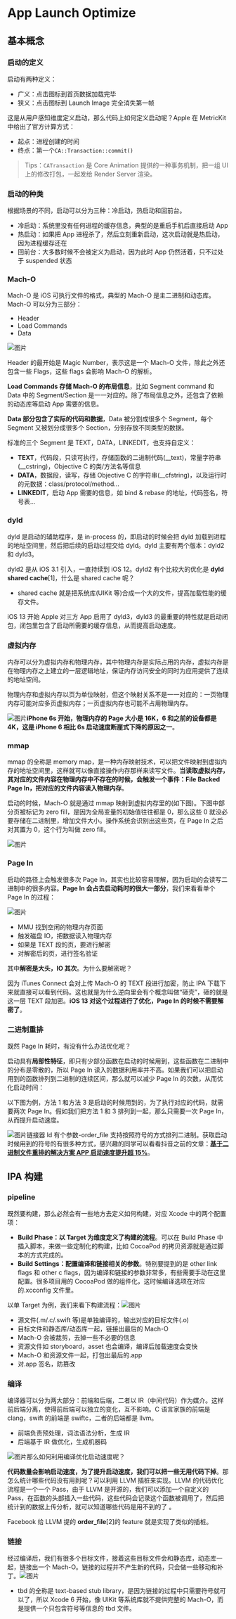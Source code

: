 # App Launch Optimize

## 基本概念

### 启动的定义

启动有两种定义：

- 广义：点击图标到首页数据加载完毕
- 狭义：点击图标到 Launch Image 完全消失第一帧

这是从用户感知维度定义启动，那么代码上如何定义启动呢？Apple 在 MetricKit 中给出了官方计算方式：

- 起点：进程创建的时间
- 终点：第一个`CA::Transaction::commit()`

> Tips：`CATransaction` 是 Core Animation 提供的一种事务机制，把一组 UI 上的修改打包，一起发给 Render Server 渲染。

### 启动的种类

根据场景的不同，启动可以分为三种：冷启动，热启动和回前台。

- 冷启动：系统里没有任何进程的缓存信息，典型的是重启手机后直接启动 App
- 热启动：如果把 App 进程杀了，然后立刻重新启动，这次启动就是热启动，因为进程缓存还在
- 回前台：大多数时候不会被定义为启动，因为此时 App 仍然活着，只不过处于 suspended 状态



### Mach-O

Mach-O 是 iOS 可执行文件的格式，典型的 Mach-O 是主二进制和动态库。Mach-O 可以分为三部分：

- Header
- Load Commands
- Data



![图片](http://sylarimage.oss-cn-shenzhen.aliyuncs.com/2021-04-29-094446.jpg)



Header 的最开始是 Magic Number，表示这是一个 Mach-O 文件，除此之外还包含一些 Flags，这些 flags 会影响 Mach-O 的解析。

**Load Commands 存储 Mach-O 的布局信息**，比如 Segment command 和 Data 中的 Segment/Section 是一一对应的。除了布局信息之外，还包含了依赖的动态库等启动 App 需要的信息。

**Data 部分包含了实际的代码和数据**，Data 被分割成很多个 Segment，每个 Segment 又被划分成很多个 Section，分别存放不同类型的数据。

标准的三个 Segment 是 TEXT，DATA，LINKEDIT，也支持自定义：

- **TEXT**，代码段，只读可执行，存储函数的二进制代码(__text)，常量字符串(__cstring)，Objective C 的类/方法名等信息
- **DATA**，数据段，读写，存储 Objective C 的字符串(__cfstring)，以及运行时的元数据：class/protocol/method…
- **LINKEDIT**，启动 App 需要的信息，如 bind & rebase 的地址，代码签名，符号表…



### dyld

dyld 是启动的辅助程序，是 in-process 的，即启动的时候会把 dyld 加载到进程的地址空间里，然后把后续的启动过程交给 dyld。dyld 主要有两个版本：dyld2 和 dyld3。

dyld2 是从 iOS 3.1 引入，一直持续到 iOS 12。dyld2 有个比较大的优化是 **dyld shared cache**[1]，什么是 shared cache 呢？

- shared cache 就是把系统库(UIKit 等)合成一个大的文件，提高加载性能的缓存文件。

iOS 13 开始 Apple 对三方 App 启用了 dyld3，dyld3 的最重要的特性就是启动闭包，闭包里包含了启动所需要的缓存信息，从而提高启动速度。

### 虚拟内存

内存可以分为虚拟内存和物理内存，其中物理内存是实际占用的内存，虚拟内存是在物理内存之上建立的一层逻辑地址，保证内存访问安全的同时为应用提供了连续的地址空间。

物理内存和虚拟内存以页为单位映射，但这个映射关系不是一一对应的：一页物理内存可能对应多页虚拟内存；一页虚拟内存也可能不占用物理内存。

![图片](http://sylarimage.oss-cn-shenzhen.aliyuncs.com/2021-04-29-100734.jpg)**iPhone 6s 开始，物理内存的 Page 大小是 16K，6 和之前的设备都是 4K，这是 iPhone 6 相比 6s 启动速度断崖式下降的原因之一**。



### mmap

mmap 的全称是 memory map，是一种内存映射技术，可以把文件映射到虚拟内存的地址空间里，这样就可以像直接操作内存那样来读写文件。**当读取虚拟内存，其对应的文件内容在物理内存中不存在的时候，会触发一个事件：File Backed Page In，把对应的文件内容读入物理内存**。

启动的时候，Mach-O 就是通过 mmap 映射到虚拟内存里的(如下图)。下图中部分页被标记为 zero fill，是因为全局变量的初始值往往都是 0，那么这些 0 就没必要存储在二进制里，增加文件大小。操作系统会识别出这些页，在 Page In 之后对其置为 0，这个行为叫做 zero fill。

![图片](http://sylarimage.oss-cn-shenzhen.aliyuncs.com/2021-04-29-100752.jpg)

### Page In

启动的路径上会触发很多次 Page In，其实也比较容易理解，因为启动的会读写二进制中的很多内容。**Page In 会占去启动耗时的很大一部分**，我们来看看单个 Page In 的过程：

![图片](http://sylarimage.oss-cn-shenzhen.aliyuncs.com/2021-04-29-100903.png)

- MMU 找到空闲的物理内存页面
- 触发磁盘 IO，把数据读入物理内存
- 如果是 TEXT 段的页，要进行解密
- 对解密后的页，进行签名验证

其中**解密是大头，IO 其次**。为什么要解密呢？

因为 iTunes Connect 会对上传 Mach-O 的 TEXT 段进行加密，防止 IPA 下载下来就直接可以看到代码。这也就是为什么逆向里会有个概念叫做“砸壳”，砸的就是这一层 TEXT 段加密。**iOS 13 对这个过程进行了优化，Page In 的时候不需要解密了**。



### 二进制重排

既然 Page In 耗时，有没有什么办法优化呢？

启动具有**局部性特征**，即只有少部分函数在启动的时候用到，这些函数在二进制中的分布是零散的，所以 Page In 读入的数据利用率并不高。如果我们可以把启动用到的函数排列到二进制的连续区间，那么就可以减少 Page In 的次数，从而优化启动时间：

以下图为例，方法 1 和方法 3 是启动的时候用到的，为了执行对应的代码，就需要两次 Page In。假如我们把方法 1 和 3 排列到一起，那么只需要一次 Page In，从而提升启动速度。

![图片](http://sylarimage.oss-cn-shenzhen.aliyuncs.com/2021-04-29-100931.jpg)链接器 ld 有个参数-order_file 支持按照符号的方式排列二进制。获取启动时候用到的符号的有很多种方式，感兴趣的同学可以看看抖音之前的文章：[**基于二进制文件重排的解决方案 APP 启动速度提升超 15%**](http://mp.weixin.qq.com/s?__biz=MzI1MzYzMjE0MQ==&mid=2247485101&idx=1&sn=abbbb6da1aba37a04047fc210363bcc9&chksm=e9d0cd4fdea7445989cf26623a16fc8ce2876bf3bda95a5532bb0e5e5b1420765653df0b94d1&scene=21#wechat_redirect)。



## IPA 构建

### pipeline

既然要构建，那么必然会有一些地方去定义如何构建，对应 Xcode 中的两个配置项：

- **Build Phase：以 Target 为维度定义了构建的流程**。可以在 Build Phase 中插入脚本，来做一些定制化的构建，比如 CocoaPod 的拷贝资源就是通过脚本的方式完成的。
- **Build Settings：配置编译和链接相关的参数**。特别要提到的是 other link flags 和 other c flags，因为编译和链接的参数非常多，有些需要手动在这里配置。很多项目用的 CocoaPod 做的组件化，这时候编译选项在对应的.xcconfig 文件里。

以单 Target 为例，我们来看下构建流程：![图片](https://mmbiz.qpic.cn/mmbiz_png/5EcwYhllQOhKWibuGWDU1lBFc20nxt254glw8jJgPqxq5o7ZrkAZVHianfbichVEDwSfkf9iaRq3dATHgVtz0iawo0Q/640?wx_fmt=png&tp=webp&wxfrom=5&wx_lazy=1&wx_co=1)

- 源文件(.m/.c/.swift 等)是单独编译的，输出对应的目标文件(.o)
- 目标文件和静态库/动态库一起，链接出最后的 Mach-O
- Mach-O 会被裁剪，去掉一些不必要的信息
- 资源文件如 storyboard，asset 也会编译，编译后加载速度会变快
- Mach-O 和资源文件一起，打包出最后的.app
- 对.app 签名，防篡改

### 编译

编译器可以分为两大部分：前端和后端，二者以 IR（中间代码）作为媒介。这样前后端分离，使得前后端可以独立的变化，互不影响。C 语言家族的前端是 clang，swift 的前端是 swiftc，二者的后端都是 llvm。

- 前端负责预处理，词法语法分析，生成 IR
- 后端基于 IR 做优化，生成机器码

![图片](https://mmbiz.qpic.cn/mmbiz_png/5EcwYhllQOhKWibuGWDU1lBFc20nxt254icA9NhyYqAjNHAsZPyxNyCE7zoABd4petfF4nf8urvyjJQYYOHMHiceg/640?wx_fmt=png&tp=webp&wxfrom=5&wx_lazy=1&wx_co=1)那么如何利用编译优化启动速度呢？

**代码数量会影响启动速度，为了提升启动速度，我们可以把一些无用代码下掉**。那怎么统计哪些代码没有用到呢？可以利用 LLVM 插桩来实现。LLVM 的代码优化流程是一个一个 Pass，由于 LLVM 是开源的，我们可以添加一个自定义的 Pass，在函数的头部插入一些代码，这些代码会记录这个函数被调用了，然后把统计到的数据上传分析，就可以知道哪些代码是用不到的了 。

Facebook 给 LLVM 提的 **order_file**[2]的 feature 就是实现了类似的插桩。

### 链接

经过编译后，我们有很多个目标文件，接着这些目标文件会和静态库，动态库一起，链接出一个 Mach-O。链接的过程并不产生新的代码，只会做一些移动和补丁。![图片](https://mmbiz.qpic.cn/mmbiz_png/5EcwYhllQOhKWibuGWDU1lBFc20nxt254FlTjFwZibehWfy900icNRR7tEopibAn56mqtLgTiaBTehl6sPibe8UhnHzQ/640?wx_fmt=png&tp=webp&wxfrom=5&wx_lazy=1&wx_co=1)

- tbd 的全称是 text-based stub library，是因为链接的过程中只需要符号就可以了，所以 Xcode 6 开始，像 UIKit 等系统库就不提供完整的 Mach-O，而是提供一个只包含符号等信息的 tbd 文件。